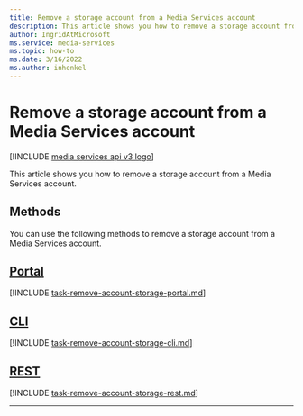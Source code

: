```yaml
---
title: Remove a storage account from a Media Services account
description: This article shows you how to remove a storage account from a Media Services account
author: IngridAtMicrosoft
ms.service: media-services
ms.topic: how-to
ms.date: 3/16/2022
ms.author: inhenkel
---
```


# Remove a storage account from a Media Services account

[!INCLUDE [media services api v3 logo](./includes/v3-hr.md)]

This article shows you how to remove a storage account from a Media Services account.

## Methods

You can use the following methods to remove a storage account from a Media Services account.

## [Portal](#tab/portal/)

[!INCLUDE [task-remove-account-storage-portal.md](./includes/task-remove-account-storage-portal.md)]

## [CLI](#tab/cli/)

[!INCLUDE [task-remove-account-storage-cli.md](./includes/task-remove-account-storage-cli.md)]

## [REST](#tab/rest/)

[!INCLUDE [task-remove-account-storage-rest.md](./includes/task-remove-account-storage-rest.md)]

---